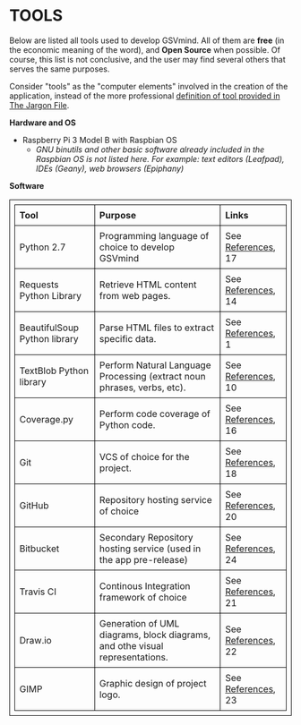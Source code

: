 TOOLS
=====

Below are listed all tools used to develop GSVmind. All of them are __free__ 
(in the economic meaning of the word), and __Open Source__ when possible.
Of course, this list is not conclusive, and the user may find several others that serves the same purposes.

Consider "tools" as the "computer elements" involved in the creation of the application, instead
of the more professional [definition of tool provided in The Jargon File](http://catb.org/jargon/html/T/tool.html).

**Hardware and OS**
- Raspberry Pi 3 Model B with Raspbian OS
    -    _GNU binutils and other basic software already included in the Raspbian OS is not listed here.
	  For example: text editors (Leafpad), IDEs (Geany), web browsers (Epiphany)_

**Software**
   
<style>
table, th, td {
    border: 1px solid black;
    text-align: left;
    padding: 8px;
}
</style>

<table style="width:100%">
    <tr>
        <th>Tool</th>
        <th>Purpose</th>
        <th>Links</th>
    </tr>
    <tr>
        <td>Python 2.7</td>
        <td>Programming language of choice to develop GSVmind</td>
        <td> See <a href="https://github.com/amcajal/gsvmind/wiki/References">References</a>, 17 </td>
    </tr>
    <tr>
        <td>Requests Python Library</td>
        <td>Retrieve HTML content from web pages.</td> 
        <td>See <a href="https://github.com/amcajal/gsvmind/wiki/References">References</a>, 14</td>
    </tr>
    <tr>
        <td>BeautifulSoup Python library</td> 
        <td>Parse HTML files to extract specific data.</td> 
        <td>See <a href="https://github.com/amcajal/gsvmind/wiki/References">References</a>, 1</td>    
    </tr>
    <tr>
        <td>TextBlob Python library</td>  
        <td>Perform Natural Language Processing (extract noun phrases, verbs, etc).</td>  
        <td>See <a href="https://github.com/amcajal/gsvmind/wiki/References">References</a>, 10</td>   
    </tr>
    <tr>
        <td>Coverage.py</td> 
        <td>Perform code coverage of Python code.</td>
        <td>See <a href="https://github.com/amcajal/gsvmind/wiki/References">References</a>, 16</td>   
    </tr>
    <tr>
        <td>Git</td> 
        <td>VCS of choice for the project.</td>  
        <td>See <a href="https://github.com/amcajal/gsvmind/wiki/References">References</a>, 18</td>
    </tr>
    <tr>
        <td>GitHub</td>
        <td>Repository hosting service of choice</td>
        <td>See <a href="https://github.com/amcajal/gsvmind/wiki/References">References</a>, 20</td>  
    </tr>
    <tr>
        <td>Bitbucket</td>
        <td>Secondary Repository hosting service (used in the app pre-release)</td>
        <td>See <a href="https://github.com/amcajal/gsvmind/wiki/References">References</a>, 24</td>    
    </tr>
    <tr>
        <td>Travis CI</td>  
        <td>Continous Integration framework of choice</td>
        <td>See <a href="https://github.com/amcajal/gsvmind/wiki/References">References</a>, 21</td>    
    </tr>
    <tr>
        <td>Draw.io</td> 
        <td>Generation of UML diagrams, block diagrams, and othe visual representations.</td> 
        <td>See <a href="https://github.com/amcajal/gsvmind/wiki/References">References</a>, 22</td>   
    </tr>
    <tr>
        <td>GIMP</td>
        <td>Graphic design of project logo.</td> 
        <td>See <a href="https://github.com/amcajal/gsvmind/wiki/References">References</a>, 23</td> 
    </tr>
</table>